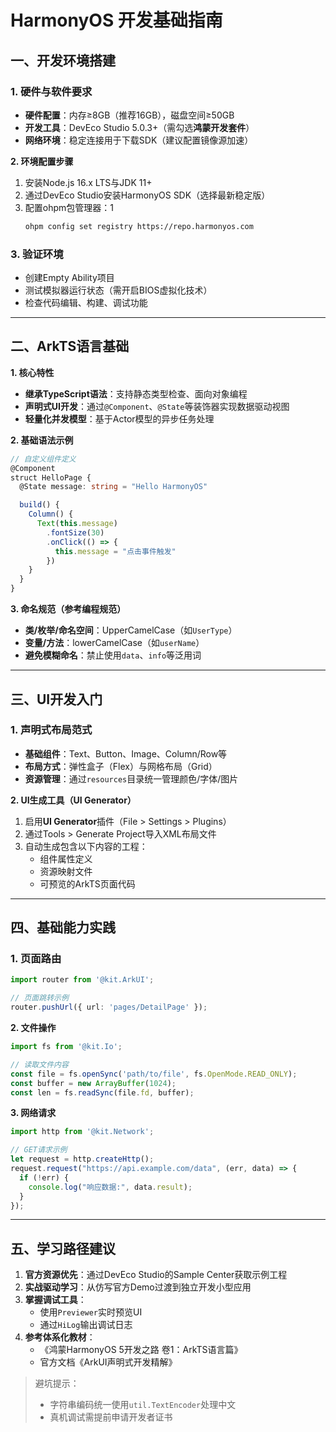 # HarmonyOS 开发基础指南

## 一、开发环境搭建
### 1. 硬件与软件要求
- **硬件配置**：内存≥8GB（推荐16GB），磁盘空间≥50GB
- **开发工具**：DevEco Studio 5.0.3+（需勾选**鸿蒙开发套件**）
- **网络环境**：稳定连接用于下载SDK（建议配置镜像源加速）

**2. 环境配置步骤**
1. 安装Node.js 16.x LTS与JDK 11+
2. 通过DevEco Studio安装HarmonyOS SDK（选择最新稳定版）
3. 配置ohpm包管理器：<rsup>1</rsup>
   ```bash
   ohpm config set registry https://repo.harmonyos.com
   ```

### 3. 验证环境
- 创建Empty Ability项目
- 测试模拟器运行状态（需开启BIOS虚拟化技术）
- 检查代码编辑、构建、调试功能

---

## 二、ArkTS语言基础
**1. 核心特性**
- **继承TypeScript语法**：支持静态类型检查、面向对象编程
- **声明式UI开发**：通过`@Component`、`@State`等装饰器实现数据驱动视图
- **轻量化并发模型**：基于Actor模型的异步任务处理

**2. 基础语法示例**
```typescript
// 自定义组件定义
@Component
struct HelloPage {
  @State message: string = "Hello HarmonyOS"

  build() {
    Column() {
      Text(this.message)
        .fontSize(30)
        .onClick(() => {
          this.message = "点击事件触发"
        })
    }
  }
}
```

**3. 命名规范（参考编程规范）**
- **类/枚举/命名空间**：UpperCamelCase（如`UserType`）
- **变量/方法**：lowerCamelCase（如`userName`）
- **避免模糊命名**：禁止使用`data`、`info`等泛用词

---

## 三、UI开发入门
### 1. 声明式布局范式
- **基础组件**：Text、Button、Image、Column/Row等
- **布局方式**：弹性盒子（Flex）与网格布局（Grid）
- **资源管理**：通过`resources`目录统一管理颜色/字体/图片

**2. UI生成工具（UI Generator）**
1. 启用**UI Generator**插件（File > Settings > Plugins）
2. 通过Tools > Generate Project导入XML布局文件
3. 自动生成包含以下内容的工程：
    - 组件属性定义
    - 资源映射文件
    - 可预览的ArkTS页面代码

---

## 四、基础能力实践
### 1. 页面路由
```typescript
import router from '@kit.ArkUI';

// 页面跳转示例
router.pushUrl({ url: 'pages/DetailPage' });
```

**2. 文件操作**
```typescript
import fs from '@kit.Io';

// 读取文件内容
const file = fs.openSync('path/to/file', fs.OpenMode.READ_ONLY);
const buffer = new ArrayBuffer(1024);
const len = fs.readSync(file.fd, buffer);
```

**3. 网络请求**
```typescript
import http from '@kit.Network';

// GET请求示例
let request = http.createHttp();
request.request("https://api.example.com/data", (err, data) => {
  if (!err) {
    console.log("响应数据:", data.result);
  }
});
```

---

## 五、学习路径建议
1. **官方资源优先**：通过DevEco Studio的Sample Center获取示例工程
2. **实战驱动学习**：从仿写官方Demo过渡到独立开发小型应用
3. **掌握调试工具**：
    - 使用`Previewer`实时预览UI
    - 通过`HiLog`输出调试日志
4. **参考体系化教材**：
    - 《鸿蒙HarmonyOS 5开发之路 卷1：ArkTS语言篇》
    - 官方文档《ArkUI声明式开发精解》

> 避坑提示：
> - 字符串编码统一使用`util.TextEncoder`处理中文
> - 真机调试需提前申请开发者证书